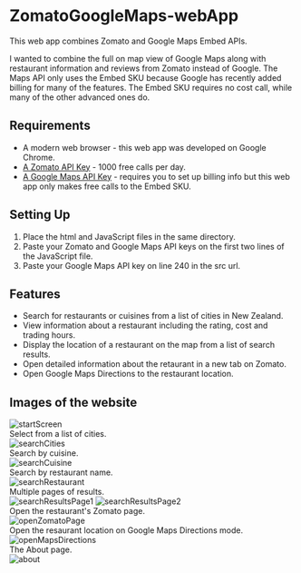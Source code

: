 # ZomatoGoogleMaps-webApp
This web app combines Zomato and Google Maps Embed APIs.

I wanted to combine the full on map view of Google Maps along with restaurant information and reviews from Zomato instead of Google.
The Maps API only uses the Embed SKU because Google has recently added billing for many of the features. The Embed SKU requires no cost call, while many of the other advanced ones do.

## Requirements
- A modern web browser - this web app was developed on Google Chrome.
- [A Zomato API Key](https://developers.zomato.com/api) - 1000 free calls per day.
- [A Google Maps API Key](https://cloud.google.com/maps-platform/) - requires you to set up billing info but this web app only makes free calls to the Embed SKU.

## Setting Up
1. Place the html and JavaScript files in the same directory.
2. Paste your Zomato and Google Maps API keys on the first two lines of the JavaScript file.
3. Paste your Google Maps API key on line 240 in the src url.

## Features
* Search for restaurants or cuisines from a list of cities in New Zealand. <br/>
* View information about a restaurant including the rating, cost and trading hours. <br/>
* Display the location of a restaurant on the map from a list of search results. <br/>
* Open detailed information about the retaurant in a new tab on Zomato. <br/>
* Open Google Maps Directions to the restaurant location. <br/>

## Images of the website
![startScreen](https://user-images.githubusercontent.com/45221821/63070834-e58d5d00-bf70-11e9-9b9b-07e09af7b98c.PNG) <br/>
Select from a list of cities. <br/>
![searchCities](https://user-images.githubusercontent.com/45221821/63070860-fc33b400-bf70-11e9-8526-9b7146d6565d.PNG) <br/>
Search by cuisine. <br/>
![searchCuisine](https://user-images.githubusercontent.com/45221821/63070867-0ce42a00-bf71-11e9-8181-3ace088f7e18.PNG) <br/>
Search by restaurant name. <br/>
![searchRestaurant](https://user-images.githubusercontent.com/45221821/63070869-0f468400-bf71-11e9-8553-14a2eecf180a.PNG) <br/>
Multiple pages of results.  <br/>
![searchResultsPage1](https://user-images.githubusercontent.com/45221821/63070874-1372a180-bf71-11e9-8832-2bae5f6ba838.PNG)
![searchResultsPage2](https://user-images.githubusercontent.com/45221821/63070877-15d4fb80-bf71-11e9-97ea-17d89cd35458.PNG) <br/>
Open the restaurant's Zomato page. <br/>
![openZomatoPage](https://user-images.githubusercontent.com/45221821/63070887-1ec5cd00-bf71-11e9-92dc-1866728e9190.PNG) <br/>
Open the resaurant location on Google Maps Directions mode. <br/>
![openMapsDirections](https://user-images.githubusercontent.com/45221821/63070889-208f9080-bf71-11e9-82e5-1074c0459402.PNG) <br/>
The About page. <br/>
![about](https://user-images.githubusercontent.com/45221821/63070894-22595400-bf71-11e9-8f30-43daaacfa7e2.PNG)
